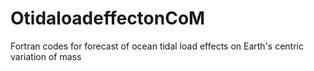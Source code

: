 # OtidaloadeffectonCoM
Fortran codes for forecast of ocean tidal load effects on Earth's centric variation of mass
